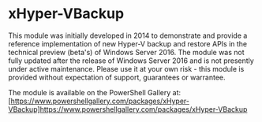 # xHyper-VBackup

This module was initially developed in 2014 to demonstrate and provide a reference implementation of new Hyper-V backup and restore APIs in the technical preview (beta's) of Windows Server 2016.  The module was not fully updated after the release of Windows Server 2016 and is not presently under active maintenance.  Please use it at your own risk - this module is provided without expectation of support, guarantees or warrantee.

The module is available on the PowerShell Gallery at: [https://www.powershellgallery.com/packages/xHyper-VBackup]https://www.powershellgallery.com/packages/xHyper-VBackup
